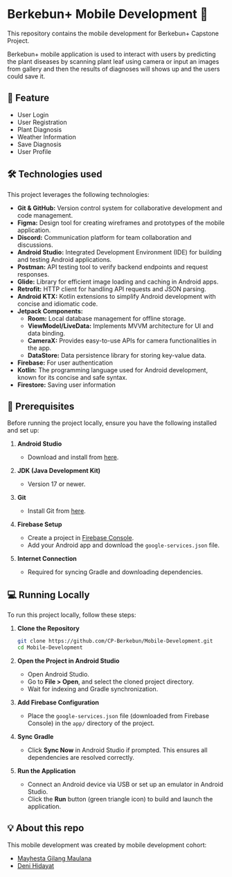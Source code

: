# Berkebun+ Mobile Development 🌱

This repository contains the mobile development for Berkebun+ Capstone Project.

Berkebun+ mobile application is used to interact with users by predicting the plant diseases by scanning plant leaf using camera or input an images from gallery and then the results of diagnoses will shows up and the users could save it.

## 🎯 Feature

<ul>
    <li>User Login</li>
    <li>User Registration</li>
    <li>Plant Diagnosis</li>
    <li>Weather Information</li>
    <li>Save Diagnosis</li>
    <li>User Profile</li>
</ul>

## 🛠️ Technologies used

This project leverages the following technologies:

<ul> 
    <li> <strong>Git & GitHub:</strong> Version control system for collaborative development and code management. </li> 
    <li> <strong>Figma:</strong> Design tool for creating wireframes and prototypes of the mobile application. </li> 
    <li> <strong>Discord:</strong> Communication platform for team collaboration and discussions. </li> 
    <li> <strong>Android Studio:</strong> Integrated Development Environment (IDE) for building and testing Android applications. </li> 
    <li> <strong>Postman:</strong> API testing tool to verify backend endpoints and request responses. </li> 
    <li> <strong>Glide:</strong> Library for efficient image loading and caching in Android apps. </li> 
    <li> <strong>Retrofit:</strong> HTTP client for handling API requests and JSON parsing. </li> 
    <li> <strong>Android KTX:</strong> Kotlin extensions to simplify Android development with concise and idiomatic code. </li> 
    <li> <strong>Jetpack Components:</strong> 
        <ul> 
            <li><strong>Room:</strong> Local database management for offline storage.</li> 
            <li><strong>ViewModel/LiveData:</strong> Implements MVVM architecture for UI and data binding.</li> 
            <li><strong>CameraX:</strong> Provides easy-to-use APIs for camera functionalities in the app.</li> 
            <li><strong>DataStore:</strong> Data persistence library for storing key-value data.</li> 
        </ul> 
    </li> 
    <li> <strong>Firebase:</strong> For user authentication </li> 
    <li> <strong>Kotlin:</strong> The programming language used for Android development, known for its concise and safe syntax. </li> 
    <li> <strong>Firestore:</strong> Saving user information </li> 
</ul>

## 🚀 Prerequisites

Before running the project locally, ensure you have the following installed and set up:

1. **Android Studio**

   - Download and install from [here](https://developer.android.com/studio).

2. **JDK (Java Development Kit)**

   - Version 17 or newer.

3. **Git**

   - Install Git from [here](https://git-scm.com/).

4. **Firebase Setup**

   - Create a project in [Firebase Console](https://console.firebase.google.com/).
   - Add your Android app and download the `google-services.json` file.

5. **Internet Connection**
   - Required for syncing Gradle and downloading dependencies.

## 💻 Running Locally

To run this project locally, follow these steps:

1. **Clone the Repository**

   ```bash
   git clone https://github.com/CP-Berkebun/Mobile-Development.git
   cd Mobile-Development
   ```

2. **Open the Project in Android Studio**

   - Open Android Studio.
   - Go to **File > Open**, and select the cloned project directory.
   - Wait for indexing and Gradle synchronization.

3. **Add Firebase Configuration**

   - Place the `google-services.json` file (downloaded from Firebase Console) in the `app/` directory of the project.

4. **Sync Gradle**

   - Click **Sync Now** in Android Studio if prompted. This ensures all dependencies are resolved correctly.

5. **Run the Application**
   - Connect an Android device via USB or set up an emulator in Android Studio.
   - Click the **Run** button (green triangle icon) to build and launch the application.

## 💡 About this repo

This mobile development was created by mobile development cohort:

<ul>
    <li>
       <a href="https://github.com/vilixvoid">Mayhesta Gilang Maulana</a>
    </li>
    <li>
        <a href="https://github.com/denidoodle12">Deni Hidayat</a>
    </li>
</ul>
